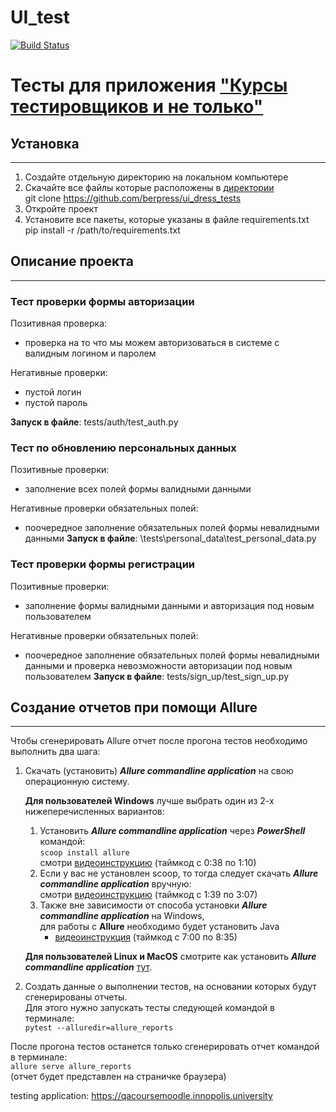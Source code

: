 # UI_test

[![Build Status](https://app.travis-ci.com/yavv951/UI_test.svg?branch=master)](https://app.travis-ci.com/yavv951/UI_test)

# Тесты для приложения ["Курсы тестировщиков и не только"](https://qacoursemoodle.innopolis.university)

## Установка

***

1. Создайте отдельную директорию на локальном компьютере
2. Скачайте все файлы которые расположены в [директории](https://github.com/berpress/ui_dress_tests) <br>
   git clone https://github.com/berpress/ui_dress_tests
3. Откройте проект
4. Установите все пакеты, которые указаны в файле requirements.txt <br>
   pip install -r /path/to/requirements.txt

## Описание проекта

***

### Тест проверки формы авторизации

Позитивная проверка:

* проверка на то что мы можем авторизоваться в системе с валидным логином и паролем<br>

Негативные проверки:

* пустой логин
* пустой пароль

__Запуск в файле__: tests/auth/test_auth.py

### Тест по обновлению персональных данных

Позитивные проверки:

* заполнение всех полей формы валидными данными

Негативные проверки обязательных полей:

* поочередное заполнение обязательных полей формы невалидными данными
  __Запуск в файле__: \tests\personal_data\test_personal_data.py

### Тест проверки формы регистрации

Позитивные проверки:

* заполнение формы валидными данными и авторизация под новым пользователем

Негативные проверки обязательных полей:

* поочередное заполнение обязательных полей формы невалидными данными и проверка невозможности авторизации под новым
  пользователем
  __Запуск в файле__: tests/sign_up/test_sign_up.py

## Создание отчетов при помощи Allure

***
Чтобы сгенерировать Allure отчет после прогона тестов необходимо выполнить два шага:

1. Скачать (установить) _**Allure commandline application**_  на свою операционную систему.

   **Для пользователей Windows** лучше выбрать один из 2-х нижеперечисленных вариантов:
    1) Установить _**Allure commandline application**_ через _**PowerShell**_ командой:
       <br>```scoop install allure```<br>
       смотри [видеоинструкцию](https://www.youtube.com/watch?v=3WuTSDkfuqQ) (таймкод с 0:38 по 1:10)
    2) Если у вас не установлен scoop, то тогда следует скачать _**Allure commandline application**_ вручную:<br>
       смотри [видеоинструкцию](https://www.youtube.com/watch?v=3WuTSDkfuqQ) (таймкод с 1:39 по 3:07)
    3) Также вне зависимости от способа установки _**Allure commandline application**_ на Windows,
       <br>для работы с **Allure** необходимо будет установить Java
        - [видеоинструкция](https://www.youtube.com/watch?v=6qASwPL86MM&t=1352s) (таймкод с 7:00 по 8:35)

   **Для пользователей Linux и MacOS** смотрите как установить
   _**Allure commandline application**_ [тут](https://docs.qameta.io/allure/#_installing_a_commandline).

2. Создать данные о выполнении тестов, на основании которых будут сгенерированы отчеты.
   <br>Для этого нужно запускать тесты следующей командой в терминале:<br>```pytest --alluredir=allure_reports```

После прогона тестов останется только сгенерировать отчет командой в терминале:
<br>```allure serve allure_reports```<br>(отчет будет представлен на страничке браузера)

testing application: https://qacoursemoodle.innopolis.university

